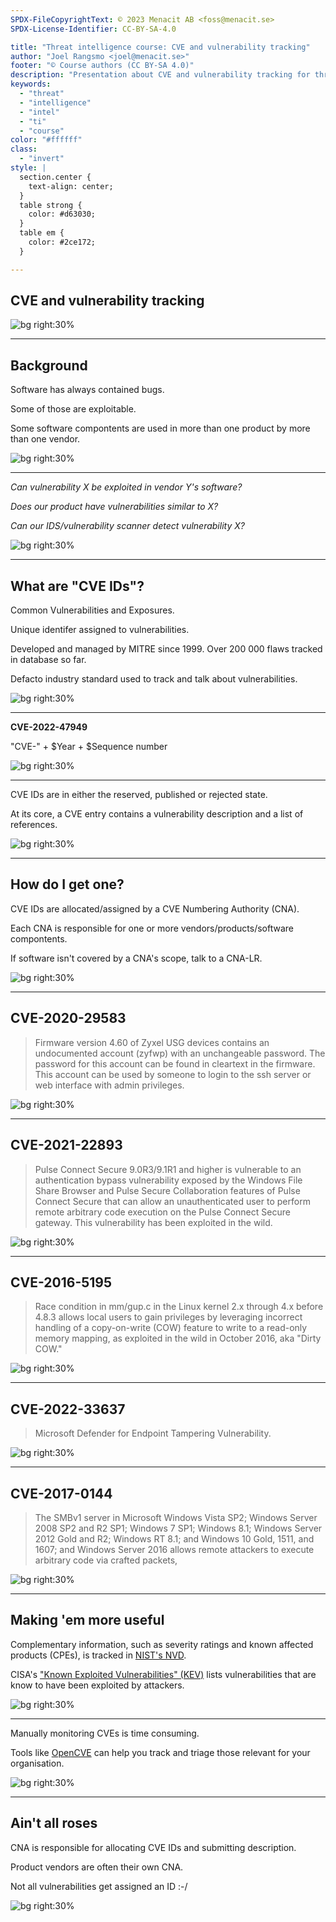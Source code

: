 ```yaml
---
SPDX-FileCopyrightText: © 2023 Menacit AB <foss@menacit.se>
SPDX-License-Identifier: CC-BY-SA-4.0

title: "Threat intelligence course: CVE and vulnerability tracking"
author: "Joel Rangsmo <joel@menacit.se>"
footer: "© Course authors (CC BY-SA 4.0)"
description: "Presentation about CVE and vulnerability tracking for threat intelligence course"
keywords:
  - "threat"
  - "intelligence"
  - "intel"
  - "ti"
  - "course"
color: "#ffffff"
class:
  - "invert"
style: |
  section.center {
    text-align: center;
  }
  table strong {
    color: #d63030;
  }
  table em {
    color: #2ce172;
  }

---
```

<!-- _footer: "%ATTRIBUTION_PREFIX% Marcin Wichary (CC BY 2.0)" -->
## CVE and vulnerability tracking

![bg right:30%](images/08-difference_engine.jpg)

---
<!-- _footer: "%ATTRIBUTION_PREFIX% Marcin Wichary (CC BY 2.0)" -->
## Background
Software has always contained bugs.  

Some of those are exploitable.  

Some software compontents are used in more than one product by more than one vendor.

![bg right:30%](images/08-difference_engine.jpg)

---
<!-- _footer: "%ATTRIBUTION_PREFIX% Marcin Wichary (CC BY 2.0)" -->
_Can vulnerability X be exploited in vendor Y's software?_  

_Does our product have vulnerabilities similar to X?_  

_Can our IDS/vulnerability scanner detect vulnerability X?_  

![bg right:30%](images/08-difference_engine.jpg)

---
<!-- _footer: "%ATTRIBUTION_PREFIX% Marcin Wichary (CC BY 2.0)" -->
## What are "CVE IDs"?
Common Vulnerabilities and Exposures.  
  
Unique identifer assigned to vulnerabilities.  

Developed and managed by MITRE since 1999.
Over 200 000 flaws tracked in database so far.

Defacto industry standard used to track and talk about vulnerabilities.

![bg right:30%](images/08-difference_engine.jpg)

---
<!-- _footer: "%ATTRIBUTION_PREFIX% Marcin Wichary (CC BY 2.0)" -->
**CVE-2022-47949**  

"CVE-" + \$Year + \$Sequence number

![bg right:30%](images/08-difference_engine.jpg)

---
<!-- _footer: "%ATTRIBUTION_PREFIX% Marcin Wichary (CC BY 2.0)" -->
CVE IDs are in either the reserved, published or rejected state.  

At its core, a CVE entry contains a vulnerability description and a list of references.

![bg right:30%](images/08-difference_engine.jpg)

---
<!-- _footer: "%ATTRIBUTION_PREFIX% Marcin Wichary (CC BY 2.0)" -->
## How do I get one?
CVE IDs are allocated/assigned by a
CVE Numbering Authority (CNA).  

Each CNA is responsible for one or more vendors/products/software compontents.  

If software isn't covered by a CNA's scope, talk to a CNA-LR.

![bg right:30%](images/08-difference_engine.jpg)

---
<!-- _footer: "%ATTRIBUTION_PREFIX% Randy Adams (CC BY-SA 2.0)" -->
## CVE-2020-29583
> Firmware version 4.60 of Zyxel USG devices
> contains an undocumented account (zyfwp)
> with an unchangeable password. The
> password for this account can be found in
> cleartext in the firmware. This account
> can be used by someone to login to the
> ssh server or web interface with
> admin privileges.

![bg right:30%](images/08-abandoned_car.jpg)

---
<!-- _footer: "%ATTRIBUTION_PREFIX% Marcin Wichary (CC BY 2.0)" -->
## CVE-2021-22893
> Pulse Connect Secure 9.0R3/9.1R1 and higher
> is vulnerable to an authentication bypass
> vulnerability exposed by the Windows File
> Share Browser and Pulse Secure Collaboration
> features of Pulse Connect Secure that can
> allow an unauthenticated user to perform
> remote arbitrary code execution on the Pulse
> Connect Secure gateway. This vulnerability
> has been exploited in the wild.

![bg right:30%](images/08-oops_key.jpg)

---
<!-- _footer: "%ATTRIBUTION_PREFIX% Nacho Jorganes (CC BY-SA 2.0)" -->
## CVE-2016-5195
> Race condition in mm/gup.c in the Linux
> kernel 2.x through 4.x before 4.8.3 allows
> local users to gain privileges by leveraging
> incorrect handling of a copy-on-write (COW)
> feature to write to a read-only memory
> mapping, as exploited in the wild in
> October 2016, aka "Dirty COW."

![bg right:30%](images/08-cow.jpg)

---
<!-- _footer: "%ATTRIBUTION_PREFIX% Jack Lawrence (CC BY-SA 2.0)" -->
## CVE-2022-33637
> Microsoft Defender for Endpoint
> Tampering Vulnerability.

![bg right:30%](images/08-plastic_duck.jpg)

---
<!-- _footer: "%ATTRIBUTION_PREFIX% Edenpictures (CC BY 2.0)" -->
## CVE-2017-0144
> The SMBv1 server in Microsoft
> Windows Vista SP2;
> Windows Server 2008 SP2 and R2 SP1;
> Windows 7 SP1; Windows 8.1;
> Windows Server 2012 Gold
> and R2; Windows RT 8.1;
> and Windows 10 Gold, 1511, and 1607;
> and Windows Server 2016 allows
> remote attackers to execute
> arbitrary code via crafted packets,

![bg right:30%](images/08-wizard.jpg)

---
<!-- _footer: "%ATTRIBUTION_PREFIX% Marcin Wichary (CC BY 2.0)" -->
## Making 'em more useful
Complementary information, such as severity ratings
and known affected products (CPEs),
is tracked in [NIST's NVD](https://nvd.nist.gov/).  

CISA's ["Known Exploited Vulnerabilities" (KEV)](https://www.cisa.gov/kev)
lists vulnerabilities that are know to have
been exploited by attackers.

![bg right:30%](images/08-difference_engine.jpg)

---
<!-- _footer: "%ATTRIBUTION_PREFIX% Marcin Wichary (CC BY 2.0)" -->
Manually monitoring CVEs is time consuming.  

Tools like [OpenCVE](https://www.opencve.io)
can help you track and triage those relevant for your organisation.

![bg right:30%](images/08-difference_engine.jpg)

---
<!-- _footer: "%ATTRIBUTION_PREFIX% Marcin Wichary (CC BY 2.0)" -->
## Ain't all roses
CNA is responsible for allocating CVE IDs and submitting description.  

Product vendors are often their own CNA.  

Not all vulnerabilities get assigned an ID :-/

![bg right:30%](images/08-difference_engine.jpg)
